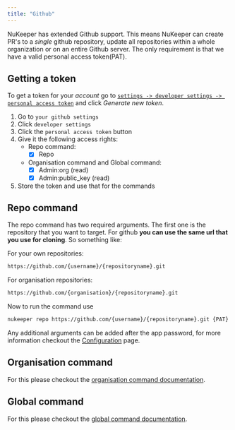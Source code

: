 ```yaml
---
title: "Github"
---
```


NuKeeper has extended Github support. This means NuKeeper can create PR's to a *single* github repository, update all repositories within a whole organization or on an entire Github server. The only requirement is that we have a valid personal access token(PAT).

## Getting a token

To get a token for your *account* go to [`settings -> developer settings -> personal access token`](https://github.com/settings/tokens) and click *Generate new token*. 

1. Go to `your github settings`
2. Click `developer settings`
3. Click the `personal access token` button
4. Give it the following access rights:
   - Repo command: 
     - [x] Repo
    - Organisation command and Global command:
      - [x] Admin:org (read)
      - [x] Admin:public_key (read)  
5. Store the token and use that for the commands

## Repo command

The repo command has two required arguments. The first one is the repository that you want to target. For github **you can use the same url that you use for cloning**. So something like:

For your own repositories:

``` sh
https://github.com/{username}/{repositoryname}.git
```

For organisation repositories:

``` sh
https://github.com/{organisation}/{repositoryname}.git
```


Now to run the command use

```sh
nukeeper repo https://github.com/{username}/{repositoryname}.git {PAT}
```
Any additional arguments can be added after the app password, for more information checkout the [Configuration](/basics/configuration.md) page.


## Organisation command

For this please checkout the [organisation command documentation](/commands/organisation.md).

## Global command


For this please checkout the [global command documentation](/commands/global.md).